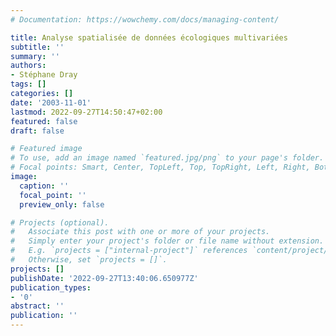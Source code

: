 ```yaml
---
# Documentation: https://wowchemy.com/docs/managing-content/

title: Analyse spatialisée de données écologiques multivariées
subtitle: ''
summary: ''
authors:
- Stéphane Dray
tags: []
categories: []
date: '2003-11-01'
lastmod: 2022-09-27T14:50:47+02:00
featured: false
draft: false

# Featured image
# To use, add an image named `featured.jpg/png` to your page's folder.
# Focal points: Smart, Center, TopLeft, Top, TopRight, Left, Right, BottomLeft, Bottom, BottomRight.
image:
  caption: ''
  focal_point: ''
  preview_only: false

# Projects (optional).
#   Associate this post with one or more of your projects.
#   Simply enter your project's folder or file name without extension.
#   E.g. `projects = ["internal-project"]` references `content/project/deep-learning/index.md`.
#   Otherwise, set `projects = []`.
projects: []
publishDate: '2022-09-27T13:40:06.650977Z'
publication_types:
- '0'
abstract: ''
publication: ''
---
```

